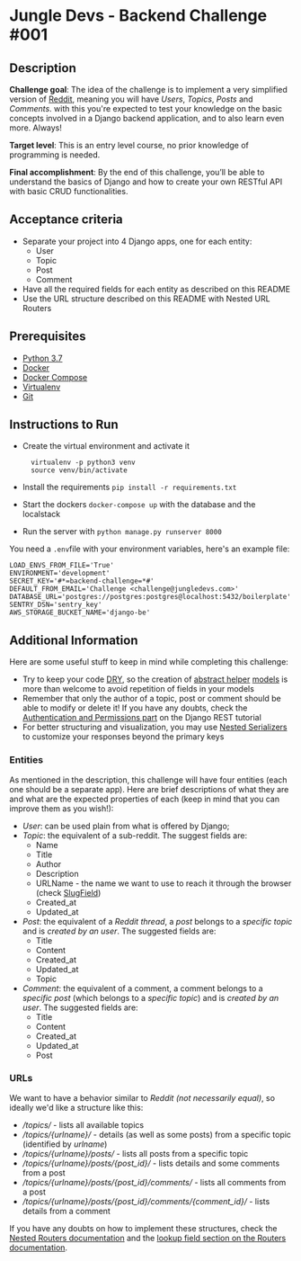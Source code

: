 # Jungle Devs - Backend Challenge #001

## Description
**Challenge goal**: The idea of the challenge is to implement a very simplified version of [Reddit](https://www.reddit.com), 
meaning you will have *Users*, *Topics*, *Posts* and *Comments*. with this you're expected to test your knowledge on 
the basic concepts involved in a Django backend application, and to also learn even more.
Always!

**Target level**: This is an entry level course, no prior knowledge of programming is needed.
 
**Final accomplishment**: By the end of this challenge, you’ll be able to understand the basics of Django and how to create your own RESTful API with basic CRUD functionalities.

## Acceptance criteria
- Separate your project into 4 Django apps, one for each entity:
  - User
  - Topic
  - Post
  - Comment
- Have all the required fields for each entity as described on this README
- Use the URL structure described on this README with Nested URL Routers

## Prerequisites

- [Python 3.7](https://www.python.org)
- [Docker](https://www.docker.com)
- [Docker Compose](https://docs.docker.com/compose/)
- [Virtualenv](https://github.com/pypa/virtualenv/)
- [Git](https://git-scm.com/)

## Instructions to Run

- Create the virtual environment and activate it

        virtualenv -p python3 venv
        source venv/bin/activate
- Install the requirements `pip install -r requirements.txt`
- Start the dockers `docker-compose up` with the database and the localstack
- Run the server with `python manage.py runserver 8000`

You need a `.env`file with your environment variables, here's an example file:
```
LOAD_ENVS_FROM_FILE='True'
ENVIRONMENT='development'
SECRET_KEY='#*=backend-challenge=*#'
DEFAULT_FROM_EMAIL='Challenge <challenge@jungledevs.com>'
DATABASE_URL='postgres://postgres:postgres@localhost:5432/boilerplate'
SENTRY_DSN='sentry_key'
AWS_STORAGE_BUCKET_NAME='django-be'
```

## Additional Information
Here are some useful stuff to keep in mind while completing this challenge:

* Try to keep your code [DRY](https://en.wikipedia.org/wiki/Don%27t_repeat_yourself), so the creation of 
[abstract helper](https://realpython.com/modeling-polymorphism-django-python/#abstract-base-model) [models](https://docs.djangoproject.com/en/3.0/topics/db/models/#abstract-base-classes) is more than welcome 
to avoid repetition of fields in your models
* Remember that only the author of a topic, post or comment should be able to modify or delete it!
If you have any doubts, check the 
[Authentication and Permissions part](https://www.django-rest-framework.org/tutorial/4-authentication-and-permissions/) 
on the Django REST tutorial
* For better structuring and visualization, you may use 
[Nested Serializers](https://www.django-rest-framework.org/api-guide/relations/#nested-relationships) to customize your 
responses beyond the primary keys

### Entities

As mentioned in the description, this challenge will have four entities (each one should be a separate app). 
Here are brief descriptions of what they are and what are the expected properties of each (keep in mind that you can 
improve them as you wish!):

* *User*: can be used plain from what is offered by Django;
* *Topic*: the equivalent of a sub-reddit. The suggest fields are:
    * Name
    * Title
    * Author
    * Description
    * URLName - the name we want to use to reach it through the browser (check [SlugField](https://docs.djangoproject.com/en/2.1/ref/models/fields/#slugfield))
    * Created_at
    * Updated_at
* *Post*: the equivalent of a *Reddit thread*, a *post* belongs to a *specific topic* and is *created by an user*. The 
suggested fields are:
    * Title
    * Content
    * Created_at
    * Updated_at
    * Topic
* *Comment*: the equivalent of a comment, a comment belongs to a *specific post* (which belongs to a *specific topic*) 
and is *created by an user*. The suggested fields are:
    * Title
    * Content
    * Created_at
    * Updated_at
    * Post
    
### URLs    

We want to have a behavior similar to *Reddit (not necessarily equal)*, so ideally we'd like a structure like this:

* */topics/* - lists all available topics
* */topics/{urlname}/* - details (as well as some posts) from a specific topic (identified by *urlname*)
* */topics/{urlname}/posts/* - lists all posts from a specific topic
* */topics/{urlname}/posts/{post_id}/* - lists details and some comments from a post
* */topics/{urlname}/posts/{post_id}/comments/* - lists all comments from a post
* */topics/{urlname}/posts/{post_id}/comments/{comment_id}/* - lists details from a comment


If you have any doubts on how to implement these structures, check the
[Nested Routers documentation](https://github.com/alanjds/drf-nested-routers) and the 
[lookup field section on the Routers documentation](https://www.django-rest-framework.org/api-guide/routers/#simplerouter).
